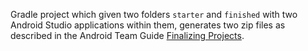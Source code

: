 Gradle project which given two folders `starter` and `finished` with two Android Studio applications within them, generates two zip files
as described in the Android Team Guide [Finalizing Projects](https://www.raywenderlich.com/tutorial-team/android-team-guide).
